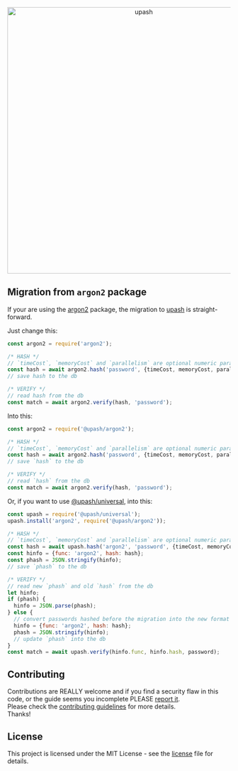 <p align="center">
  <a href="https://github.com/simonepri/upash">
    <img src="https://github.com/simonepri/upash/raw/upash/media/upash.png" alt="upash" width="600"/>
  </a>
</p>

## Migration from `argon2` package
If your are using the [argon2][npm:argon2] package, the migration to
[upash][upash] is straight-forward.  

Just change this:
```js
const argon2 = require('argon2');

/* HASH */
// `timeCost`, `memoryCost` and `parallelism` are optional numeric parameters
const hash = await argon2.hash('password', {timeCost, memoryCost, parallelism});
// save hash to the db

/* VERIFY */
// read hash from the db
const match = await argon2.verify(hash, 'password');
```

Into this:
```js
const argon2 = require('@upash/argon2');

/* HASH */
// `timeCost`, `memoryCost` and `parallelism` are optional numeric parameters
const hash = await argon2.hash('password', {timeCost, memoryCost, parallelism});
// save `hash` to the db

/* VERIFY */
// read `hash` from the db
const match = await argon2.verify(hash, 'password');
```

Or, if you want to use [@upash/universal][universal], into this:
```js
const upash = require('@upash/universal');
upash.install('argon2', require('@upash/argon2'));

/* HASH */
// `timeCost`, `memoryCost` and `parallelism` are optional numeric parameters
const hash = await upash.hash('argon2', 'password', {timeCost, memoryCost, parallelism});
const hinfo = {func: 'argon2', hash: hash};
const phash = JSON.stringify(hinfo);
// save `phash` to the db

/* VERIFY */
// read new `phash` and old `hash` from the db
let hinfo;
if (phash) {
  hinfo = JSON.parse(phash);
} else {
  // convert passwords hashed before the migration into the new format
  hinfo = {func: 'argon2', hash: hash};
  phash = JSON.stringify(hinfo);
  // update `phash` into the db
}
const match = await upash.verify(hinfo.func, hinfo.hash, password);
```

## Contributing
Contributions are REALLY welcome and if you find a security flaw in this code,
or the guide seems you incomplete PLEASE [report it][new issue].  
Please check the [contributing guidelines][contributing] for more details.  
Thanks!

## License
This project is licensed under the MIT License - see the [license][license] file for details.

<!-- Links -->
[upash]: https://github.com/simonepri/upash

[new issue]: https://github.com/simonepri/upash-scrypt/issues/new

[license]: https://github.com/simonepri/upash/tree/master/license
[contributing]: https://github.com/simonepri/upash-scrypt/tree/master/.github/contributing.md

[universal]: https://github.com/simonepri/upash-universal

[npm:argon2]: https://www.npmjs.com/package/argon2
